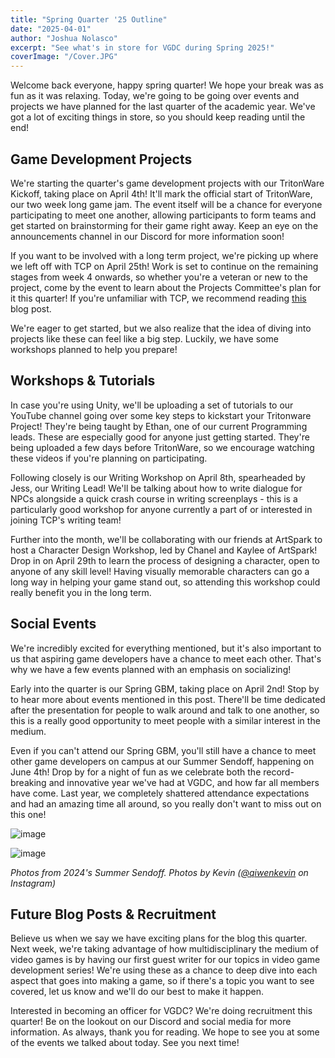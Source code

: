 ```yaml
---
title: "Spring Quarter '25 Outline"
date: "2025-04-01"
author: "Joshua Nolasco"
excerpt: "See what's in store for VGDC during Spring 2025!"
coverImage: "/Cover.JPG"
---
```


Welcome back everyone, happy spring quarter! We hope your break was as fun as it was relaxing. Today, we're going to be going over events and projects we have planned for the last quarter of the academic year. We've got a lot of exciting things in store, so you should keep reading until the end!  

## Game Development Projects

We're starting the quarter's game development projects with our TritonWare Kickoff, taking place on April 4th! It'll mark the official start of TritonWare, our two week long game jam. The event itself will be a chance for everyone participating to meet one another, allowing participants to form teams and get started on brainstorming for their game right away. Keep an eye on the announcements channel in our Discord for more information soon! 

If you want to be involved with a long term project, we're picking up where we left off with TCP on April 25th! Work is set to continue on the remaining stages from week 4 onwards, so whether you're a veteran or new to the project, come by the event to learn about the Projects Committee's plan for it this quarter! If you're unfamiliar with TCP, we recommend reading [this](https://www.vgdc.dev/news/Making-Mariposa) blog post. 

We're eager to get started, but we also realize that the idea of diving into projects like these can feel like a big step. Luckily, we have some workshops planned to help you prepare!

## Workshops & Tutorials

In case you're using Unity, we'll be uploading a set of tutorials to our YouTube channel going over some key steps to kickstart your Tritonware Project! They're being taught by Ethan, one of our current Programming leads. These are especially good for anyone just getting started. They're being uploaded a few days before TritonWare, so we encourage watching these videos if you're planning on participating. 

Following closely is our Writing Workshop on April 8th, spearheaded by Jess, our Writing Lead! We'll be talking about how to write dialogue for NPCs alongside a quick crash course in writing screenplays - this is a particularly good workshop for anyone currently a part of or interested in joining TCP's writing team! 

Further into the month, we'll be collaborating with our friends at ArtSpark to host a Character Design Workshop, led by Chanel and Kaylee of ArtSpark! Drop in on April 29th to learn the process of designing a character, open to anyone of any skill level! Having visually memorable characters can go a long way in helping your game stand out, so attending this workshop could really benefit you in the long term.  

## Social Events

We're incredibly excited for everything mentioned, but it's also important to us that aspiring game developers have a chance to meet each other. That's why we have a few events planned with an emphasis on socializing! 

Early into the quarter is our Spring GBM, taking place on April 2nd! Stop by to hear more about events mentioned in this post. There'll be time dedicated after the presentation for people to walk around and talk to one another, so this is a really good opportunity to meet people with a similar interest in the medium. 

Even if you can't attend our Spring GBM, you'll still have a chance to meet other game developers on campus at our Summer Sendoff, happening on June 4th! Drop by for a night of fun as we celebrate both the record-breaking and innovative year we've had at VGDC, and how far all members have come. Last year, we completely shattered attendance expectations and had an amazing time all around, so you really don't want to miss out on this one! 

![image](/images/blogs/Spring-Quarter-25-Outline/Summer_Sendoff_1.JPG)

![image](/images/blogs/Spring-Quarter-25-Outline/Summer_Sendoff_2.JPG)

_Photos from 2024's Summer Sendoff. Photos by Kevin ([@qiwenkevin](https://www.instagram.com/qiwenkevin) on Instagram)_   

## Future Blog Posts & Recruitment 

Believe us when we say we have exciting plans for the blog this quarter. Next week, we're taking advantage of how multidisciplinary the medium of video games is by having our first guest writer for our topics in video game development series! We're using these as a chance to deep dive into each aspect that goes into making a game, so if there's a topic you want to see covered, let us know and we'll do our best to make it happen. 

Interested in becoming an officer for VGDC? We're doing recruitment this quarter! Be on the lookout on our Discord and social media for more information. As always, thank you for reading. We hope to see you at some of the events we talked about today. See you next time! 
